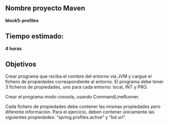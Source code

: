 ## Nombre proyecto Maven
**block5-profiles**

## Tiempo estimado:
**4 horas**
## Objetivos
Crear programa que reciba el nombre del entorno vía JVM y cargue el fichero de propiedades correspondiente al entorno. El programa debe tener 3 ficheros de propiedades, uno para cada entorno: local, INT y PRO.

Crear el programa modo consola, usando CommandLineRunner.

Cada fichero de propiedades debe contener las mismas propiedades pero diferente información. Para el ejercicio, deben contener únicamente las siguientes propiedades: “spring.profiles.active” y “bd.url”.
